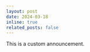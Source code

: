 ```yaml
---
layout: post
date: 2024-03-18
inline: true
related_posts: false
---
```


This is a custom announcement.


